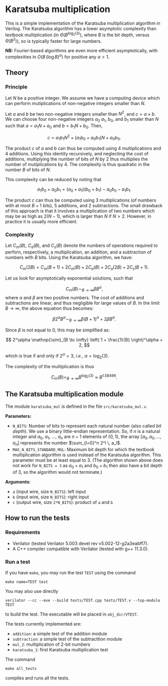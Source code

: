 # Karatsuba multiplication

This is a simple implementation of the Karatsuba multiplication algorithm in Verilog. The Karatsuba algorithm has a lower asymptotic complexity than textbook multiplication (in $\Theta(B^{\log_2(3)})$, where $B$ is the bit depth, versus $\Theta(B^2)$), so is typically faster for large numbers.

**NB:** Fourier-based algorithms are even more efficient asymptotically, with complexities in $O(B \, (\log B)^\alpha)$ for positive any $\alpha > 1$.

## Theory

### Principle

Let $N$ be a positive integer. We assume we have a computing device which can perform mutiplications of non-negative integers smaller than $N$.

Let $a$ and $b$ be two non-negative integers smaller than $N^2$, and $c = a \times b$. We can choose four non-negative integers $a_0$ $a_1$, $b_0$, and $b_1$ smaler than $N$ such that $a = a_1 N + a_0$ and $b = b_1 N + b_0$. Then, 

$$
    c = a_1 b_1 N^2 + (a_1 b_0 + a_0 b_1) N + a_0 b_0 .
$$

The product $c$ of $a$ and $b$ can thus be computed using $4$ multiplications and $4$ additions. Using this identity recursively, and neglecting the cost of additions, multiplying the number of bits of $N$ by $2$ thus multiplies the number of mutiplications by $4$. The complexity is thus quadratic in the number $B$ of bits of $N$.

This complexity can be reduced by noting that 

$$
    a_1 b_0 + a_0 b_1 = (a_0 + a_1) (b_0 + b_1) - a_0 b_0 - a_1 b_1 .
$$

The product $c$ can thus be computed using $3$ multiplications (of numbers with at most $B+1$ bits), $5$ additions, and $2$ subtractions. The small drawback of this approach is that it involves a multiplication of two numbers which may be as high as $2 (N - 1)$, which is larger than $N$ if $N > 2$. However, in practice it is usually more efficient.

### Complexity

Let $C_m(B)$, $C_a(B)$, and $C_s(B)$ denote the numbers of operations required to perforn, respectively, a multiplication, an addition, and a subtraction of numbers with $B$ bits. Using the Karatsuba algorithm, we have:

$$
    C_m(2 B) = C_m(B+1) + 2 C_m(B) + 2 C_a(B) + 2 C_a(2B) + 2 C_s(B+1). 
$$

Let us look for asymptotically exponential solutions, such that 

$$
    C_m(B) \mathop{\sim}_{B \to \infty} \beta B^\alpha,
$$
where $\alpha$ and $\beta$ are two positive numbers. The cost of additions and subtractions are linear, and thus negligible for large values of $B$. In the limit $B \to \infty$, the above equation thus becomes:

$$
    \beta 2^\alpha B^\alpha \mathop{\sim}_{B \to \infty} \beta (B+1)^\alpha + 2 \beta B^\alpha . 
$$

Since $\beta$ is not equal to $0$, this may be simplified as: 

$$
    2^\alpha \mathop{\sim}_{B \to \infty} \left( 1 + \frac{1}{B} \right)^\alpha + 2, 
$$

which is true if and only if $2^\alpha = 3$, *i.e.*, $\alpha = \log_2(3)$.

The complexity of the multiplication is thus

$$
    C_m(B) \mathop{\propto}_{B \to \infty} B^{\log_2(3)} \approx B^{1.58496} .
$$

## The Karatsuba multiplication module

The module `karatsuba_mul` is defined in the file `src/karatsuba_mul.v`. 

**Parameters:**

* `N_BITS`: Number of bits to represent each natural number (also called *bit depth*). We use a binary little-endian representation. So, if $n$ is a natural integer and $a_0$, $a_1$, ..., $a_n$ are $n+1$ elements of $\lbrace 0, 1 \rbrace$, the array $[a_0, a_0, \dots, a_n]$ represents the number $\sum_{l=0}^n 2^l \, a_l$.
* `MAX_N_BITS_STANDARD_MUL`: Maximum bit depth for which the textbook multiplication algorithm is used instead of the Karatsuba algorithm. This parameter must be at least equal to $3$. (The algorithm shown above does not work for `N_BITS = 3` as $a_0 + a_1$ and $b_0 + b_1$ then also have a bit depth of $3$, so the algorithm would not terminate.)

**Arguments:**

* `a` (input wire, size `N_BITS`): left input
* `b` (input wire, size `N_BITS`): right input
* `c` (output wire, size `2*N_BITS`): product of `a` and `b`

## How to run the tests

### Requirements

* Verilator (tested Verilator 5.003 devel rev v5.002-12-g2a3eabff7).
* A C++ compiler compatible with Verilator (tested with g++ 11.3.0).

### Run a test

If you have `make`, you may run the test `TEST` using the command

```
make name=TEST test
```

You may also use directly
```
verilator --cc --exe --build tests/TEST.cpp tests/TEST.v --top-module TEST
```
to build the test. The executable will be placed in `obj_dir/VTEST`.

The tests currently implemented are: 

* `addition`: a simple test of the addition module
* `subtraction`: a simple test of the subtracttion module
* `mul_2`: multiplication of 2-bit numbers
* `karatsuba_1`: first Karatsuba multiplication test

The command 

```
make all_tests
```

compiles and runs all the tests.
